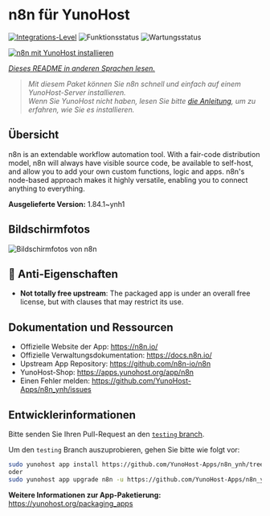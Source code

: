 <!--
N.B.: Diese README wurde automatisch von <https://github.com/YunoHost/apps/tree/master/tools/readme_generator> generiert.
Sie darf NICHT von Hand bearbeitet werden.
-->

# n8n für YunoHost

[![Integrations-Level](https://apps.yunohost.org/badge/integration/n8n)](https://ci-apps.yunohost.org/ci/apps/n8n/)
![Funktionsstatus](https://apps.yunohost.org/badge/state/n8n)
![Wartungsstatus](https://apps.yunohost.org/badge/maintained/n8n)

[![n8n mit YunoHost installieren](https://install-app.yunohost.org/install-with-yunohost.svg)](https://install-app.yunohost.org/?app=n8n)

*[Dieses README in anderen Sprachen lesen.](./ALL_README.md)*

> *Mit diesem Paket können Sie n8n schnell und einfach auf einem YunoHost-Server installieren.*  
> *Wenn Sie YunoHost nicht haben, lesen Sie bitte [die Anleitung](https://yunohost.org/install), um zu erfahren, wie Sie es installieren.*

## Übersicht

n8n is an extendable workflow automation tool. With a fair-code distribution model, n8n will always have visible source code, be available to self-host, and allow you to add your own custom functions, logic and apps. n8n's node-based approach makes it highly versatile, enabling you to connect anything to everything.

**Ausgelieferte Version:** 1.84.1~ynh1

## Bildschirmfotos

![Bildschirmfotos von n8n](./doc/screenshots/n8n-screenshot.png)

## :red_circle: Anti-Eigenschaften

- **Not totally free upstream**: The packaged app is under an overall free license, but with clauses that may restrict its use.

## Dokumentation und Ressourcen

- Offizielle Website der App: <https://n8n.io/>
- Offizielle Verwaltungsdokumentation: <https://docs.n8n.io/>
- Upstream App Repository: <https://github.com/n8n-io/n8n>
- YunoHost-Shop: <https://apps.yunohost.org/app/n8n>
- Einen Fehler melden: <https://github.com/YunoHost-Apps/n8n_ynh/issues>

## Entwicklerinformationen

Bitte senden Sie Ihren Pull-Request an den [`testing` branch](https://github.com/YunoHost-Apps/n8n_ynh/tree/testing).

Um den `testing` Branch auszuprobieren, gehen Sie bitte wie folgt vor:

```bash
sudo yunohost app install https://github.com/YunoHost-Apps/n8n_ynh/tree/testing --debug
oder
sudo yunohost app upgrade n8n -u https://github.com/YunoHost-Apps/n8n_ynh/tree/testing --debug
```

**Weitere Informationen zur App-Paketierung:** <https://yunohost.org/packaging_apps>
